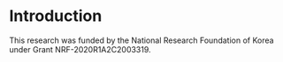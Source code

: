 # Introduction

This research was funded by the National Research Foundation of Korea under Grant NRF-2020R1A2C2003319.
